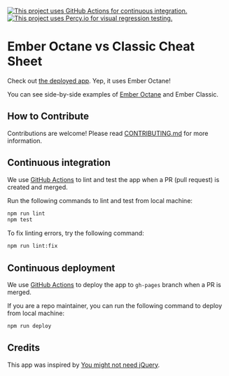 [![This project uses GitHub Actions for continuous integration.](https://github.com/ember-learn/ember-octane-vs-classic-cheat-sheet/workflows/CI/CD/badge.svg)](https://github.com/ember-learn/ember-octane-vs-classic-cheat-sheet/actions?query=workflow%3ACI%2FCD)
[![This project uses Percy.io for visual regression testing.](https://percy.io/static/images/percy-badge.svg)](https://percy.io/Ember/ember-octane-vs-classic-cheat-sheet)

# Ember Octane vs Classic Cheat Sheet

Check out [the deployed app](https://ember-learn.github.io/ember-octane-vs-classic-cheat-sheet/). Yep, it uses Ember Octane!

You can see side-by-side examples of [Ember Octane](https://emberjs.com/editions/octane) and Ember Classic.


## How to Contribute

Contributions are welcome! Please read [CONTRIBUTING.md](CONTRIBUTING.md) for more information.


## Continuous integration

We use [GitHub Actions](.github/workflows/ci-cd.yml) to lint and test the app when a PR (pull request) is created and merged.

Run the following commands to lint and test from local machine:

```bash
npm run lint
npm test
```

To fix linting errors, try the following command:

```bash
npm run lint:fix
```


## Continuous deployment

We use [GitHub Actions](.github/workflows/ci-cd.yml) to deploy the app to `gh-pages` branch when a PR is merged.

If you are a repo maintainer, you can run the following command to deploy from local machine:

```bash
npm run deploy
```


## Credits

This app was inspired by [You might not need jQuery](http://youmightnotneedjquery.com/).
